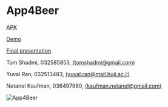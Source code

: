 App4Beer
========
[APK](https://github.com/App4Beer/App4Beer/raw/master/bin/App4Beer.apk) 

[Demo](https://github.com/App4Beer/App4Beer/blob/master/App4Beer.mp4) 

[Final presentation](https://github.com/App4Beer/App4Beer/raw/master/app4beer%20final%20presentation.pptx) 

Tom Shadmi, 032585853, [(tomshadmi@gmail.com)](mailto:tomshadmi@gmail.com)

Yuval Ran, 032513483, [(yuval.ran@mail.huji.ac.il)](mailto:yuval.ran@mail.huji.ac.il)

Netanel Kaufman, 036497980, [(kaufman.netanel@gmail.com)](mailto:kaufman.netanel@gmail.com)

![App4Beer](https://raw.github.com/App4Beer/App4Beer/master/beer.png)